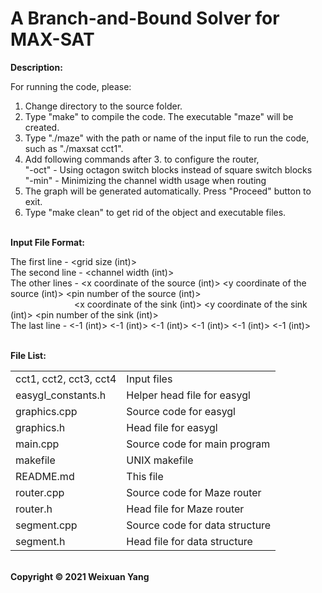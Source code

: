 # A Branch-and-Bound Solver for MAX-SAT
<b>Description:</b><br>

For running the code, please:
1) Change directory to the source folder.
2) Type "make" to compile the code. The executable "maze" will be created.
3) Type "./maze" with the path or name of the input file to run the code, such as "./maxsat cct1".
4) Add following commands after 3. to configure the router, <br>
   "-oct" - Using octagon switch blocks instead of square switch blocks <br>
   "-min" - Minimizing the channel width usage when routing <br>
5) The graph will be generated automatically. Press "Proceed" button to exit. 
6) Type "make clean" to get rid of the object and executable files.

<br><b>Input File Format:</b><br>

The first line - <grid size (int)> <br>
The second line - <channel width (int)> <br>
The other lines - <x coordinate of the source (int)> <y coordinate of the source (int)> <pin number of the source (int)> <br>
&emsp;&emsp;&emsp;&emsp;&emsp;&emsp;&emsp;&nbsp;<x coordinate of the sink (int)> <y coordinate of the sink (int)> <pin number of the sink (int)> <br>
The last line - <-1 (int)> <-1 (int)> <-1 (int)> <-1 (int)> <-1 (int)> <-1 (int)>

<br><b>File List:</b><br>

<table border="0">
    <tr>
        <td>cct1, cct2, cct3, cct4</td>
        <td>Input files</td>
    </tr>
    <tr>
        <td>easygl_constants.h</td>
        <td>Helper head file for easygl</td>
    </tr>
    <tr>
        <td>graphics.cpp</td>
        <td>Source code for easygl</td>
    </tr>
    <tr>
        <td>graphics.h</td>
        <td>Head file for easygl</td>
    </tr>
    <tr>
        <td>main.cpp</td>
        <td>Source code for main program</td>
    </tr>
    <tr>
        <td>makefile</td>
        <td>UNIX makefile</td>
    </tr>
    <tr>
        <td>README.md</td>
        <td>This file</td>
    </tr>
    <tr>
        <td>router.cpp</td>
        <td>Source code for Maze router</td>
    </tr>
    <tr>
        <td>router.h</td>
        <td>Head file for Maze router</td>
    </tr>
    <tr>
        <td>segment.cpp</td>
        <td>Source code for data structure</td>
    </tr>
    <tr>
        <td>segment.h</td>
        <td>Head file for data structure</td>
    </tr>
</table>


<br><b>Copyright © 2021 Weixuan Yang</b>
